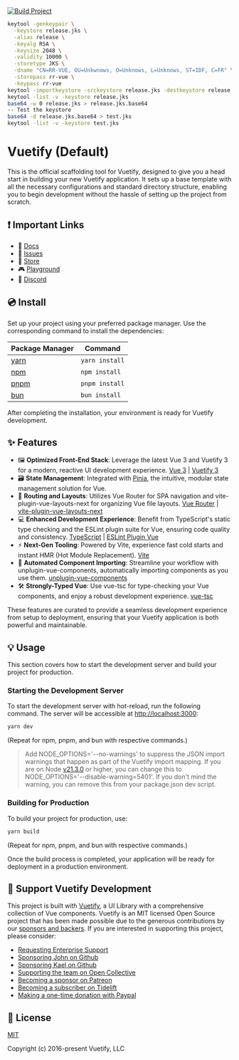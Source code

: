 [![Build Project](https://github.com/INFCDAAL1/resources-relationnelles-vue/actions/workflows/build.yml/badge.svg)](https://github.com/INFCDAAL1/resources-relationnelles-vue/actions/workflows/build.yml)

```sh
keytool -genkeypair \
  -keystore release.jks \
  -alias release \
  -keyalg RSA \
  -keysize 2048 \
  -validity 10000 \
  -storetype JKS \
  -dname "CN=RR-VUE, OU=Unkwnows, O=Unknows, L=Unknows, ST=IDF, C=FR" \
  -storepass rr-vue \
  -keypass rr-vue
keytool -importkeystore -srckeystore release.jks -destkeystore release.jks -deststoretype pkcs12
keytool -list -v -keystore release.jks
base64 -w 0 release.jks > release.jks.base64
-- Test the keystore
base64 -d release.jks.base64 > test.jks
keytool -list -v -keystore test.jks
```

# Vuetify (Default)

This is the official scaffolding tool for Vuetify, designed to give you a head start in building your new Vuetify
application. It sets up a base template with all the necessary configurations and standard directory structure, enabling
you to begin development without the hassle of setting up the project from scratch.

## ❗️ Important Links

- 📄 [Docs](https://vuetifyjs.com/)
- 🚨 [Issues](https://issues.vuetifyjs.com/)
- 🏬 [Store](https://store.vuetifyjs.com/)
- 🎮 [Playground](https://play.vuetifyjs.com/)
- 💬 [Discord](https://community.vuetifyjs.com)

## 💿 Install

Set up your project using your preferred package manager. Use the corresponding command to install the dependencies:

| Package Manager                                           | Command        |
|-----------------------------------------------------------|----------------|
| [yarn](https://yarnpkg.com/getting-started)               | `yarn install` |
| [npm](https://docs.npmjs.com/cli/v7/commands/npm-install) | `npm install`  |
| [pnpm](https://pnpm.io/installation)                      | `pnpm install` |
| [bun](https://bun.sh/#getting-started)                    | `bun install`  |

After completing the installation, your environment is ready for Vuetify development.

## ✨ Features

- 🖼️ **Optimized Front-End Stack**: Leverage the latest Vue 3 and Vuetify 3 for a modern, reactive UI development
  experience. [Vue 3](https://v3.vuejs.org/) | [Vuetify 3](https://vuetifyjs.com/en/)
- 🗃️ **State Management**: Integrated with [Pinia](https://pinia.vuejs.org/), the intuitive, modular state management
  solution for Vue.
- 🚦 **Routing and Layouts**: Utilizes Vue Router for SPA navigation and vite-plugin-vue-layouts-next for organizing Vue
  file
  layouts. [Vue Router](https://router.vuejs.org/) | [vite-plugin-vue-layouts-next](https://github.com/loicduong/vite-plugin-vue-layouts-next)
- 💻 **Enhanced Development Experience**: Benefit from TypeScript's static type checking and the ESLint plugin suite for
  Vue, ensuring code quality and
  consistency. [TypeScript](https://www.typescriptlang.org/) | [ESLint Plugin Vue](https://eslint.vuejs.org/)
- ⚡ **Next-Gen Tooling**: Powered by Vite, experience fast cold starts and instant HMR (Hot Module
  Replacement). [Vite](https://vitejs.dev/)
- 🧩 **Automated Component Importing**: Streamline your workflow with unplugin-vue-components, automatically importing
  components as you use them. [unplugin-vue-components](https://github.com/antfu/unplugin-vue-components)
- 🛠️ **Strongly-Typed Vue**: Use vue-tsc for type-checking your Vue components, and enjoy a robust development
  experience. [vue-tsc](https://github.com/johnsoncodehk/volar/tree/master/packages/vue-tsc)

These features are curated to provide a seamless development experience from setup to deployment, ensuring that your
Vuetify application is both powerful and maintainable.

## 💡 Usage

This section covers how to start the development server and build your project for production.

### Starting the Development Server

To start the development server with hot-reload, run the following command. The server will be accessible
at [http://localhost:3000](http://localhost:3000):

```bash
yarn dev
```

(Repeat for npm, pnpm, and bun with respective commands.)

> Add NODE_OPTIONS='--no-warnings' to suppress the JSON import warnings that happen as part of the Vuetify import
> mapping. If you are on Node [v21.3.0](https://nodejs.org/en/blog/release/v21.3.0) or higher, you can change this to
> NODE_OPTIONS='--disable-warning=5401'. If you don't mind the warning, you can remove this from your package.json dev
> script.

### Building for Production

To build your project for production, use:

```bash
yarn build
```

(Repeat for npm, pnpm, and bun with respective commands.)

Once the build process is completed, your application will be ready for deployment in a production environment.

## 💪 Support Vuetify Development

This project is built with [Vuetify](https://vuetifyjs.com/en/), a UI Library with a comprehensive collection of Vue
components. Vuetify is an MIT licensed Open Source project that has been made possible due to the generous contributions
by our [sponsors and backers](https://vuetifyjs.com/introduction/sponsors-and-backers/). If you are interested in
supporting this project, please consider:

- [Requesting Enterprise Support](https://support.vuetifyjs.com/)
- [Sponsoring John on Github](https://github.com/users/johnleider/sponsorship)
- [Sponsoring Kael on Github](https://github.com/users/kaelwd/sponsorship)
- [Supporting the team on Open Collective](https://opencollective.com/vuetify)
- [Becoming a sponsor on Patreon](https://www.patreon.com/vuetify)
- [Becoming a subscriber on Tidelift](https://tidelift.com/subscription/npm/vuetify)
- [Making a one-time donation with Paypal](https://paypal.me/vuetify)

## 📑 License

[MIT](http://opensource.org/licenses/MIT)

Copyright (c) 2016-present Vuetify, LLC
